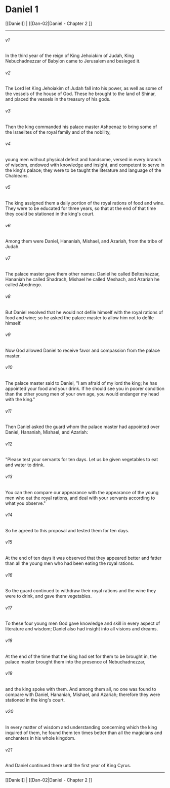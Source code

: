 # Daniel 1

[[Daniel]] | [[Dan-02|Daniel - Chapter 2 ]]
***

###### v1
In the third year of the reign of King Jehoiakim of Judah, King Nebuchadnezzar of Babylon came to Jerusalem and besieged it.
###### v2
The Lord let King Jehoiakim of Judah fall into his power, as well as some of the vessels of the house of God. These he brought to the land of Shinar, and placed the vessels in the treasury of his gods.
###### v3
Then the king commanded his palace master Ashpenaz to bring some of the Israelites of the royal family and of the nobility,
###### v4
young men without physical defect and handsome, versed in every branch of wisdom, endowed with knowledge and insight, and competent to serve in the king's palace; they were to be taught the literature and language of the Chaldeans.
###### v5
The king assigned them a daily portion of the royal rations of food and wine. They were to be educated for three years, so that at the end of that time they could be stationed in the king's court.
###### v6
Among them were Daniel, Hananiah, Mishael, and Azariah, from the tribe of Judah.
###### v7
The palace master gave them other names: Daniel he called Belteshazzar, Hananiah he called Shadrach, Mishael he called Meshach, and Azariah he called Abednego.
###### v8
But Daniel resolved that he would not defile himself with the royal rations of food and wine; so he asked the palace master to allow him not to defile himself.
###### v9
Now God allowed Daniel to receive favor and compassion from the palace master.
###### v10
The palace master said to Daniel, "I am afraid of my lord the king; he has appointed your food and your drink. If he should see you in poorer condition than the other young men of your own age, you would endanger my head with the king."
###### v11
Then Daniel asked the guard whom the palace master had appointed over Daniel, Hananiah, Mishael, and Azariah:
###### v12
"Please test your servants for ten days. Let us be given vegetables to eat and water to drink.
###### v13
You can then compare our appearance with the appearance of the young men who eat the royal rations, and deal with your servants according to what you observe."
###### v14
So he agreed to this proposal and tested them for ten days.
###### v15
At the end of ten days it was observed that they appeared better and fatter than all the young men who had been eating the royal rations.
###### v16
So the guard continued to withdraw their royal rations and the wine they were to drink, and gave them vegetables.
###### v17
To these four young men God gave knowledge and skill in every aspect of literature and wisdom; Daniel also had insight into all visions and dreams.
###### v18
At the end of the time that the king had set for them to be brought in, the palace master brought them into the presence of Nebuchadnezzar,
###### v19
and the king spoke with them. And among them all, no one was found to compare with Daniel, Hananiah, Mishael, and Azariah; therefore they were stationed in the king's court.
###### v20
In every matter of wisdom and understanding concerning which the king inquired of them, he found them ten times better than all the magicians and enchanters in his whole kingdom.
###### v21
And Daniel continued there until the first year of King Cyrus.

***

[[Daniel]] | [[Dan-02|Daniel - Chapter 2 ]]
